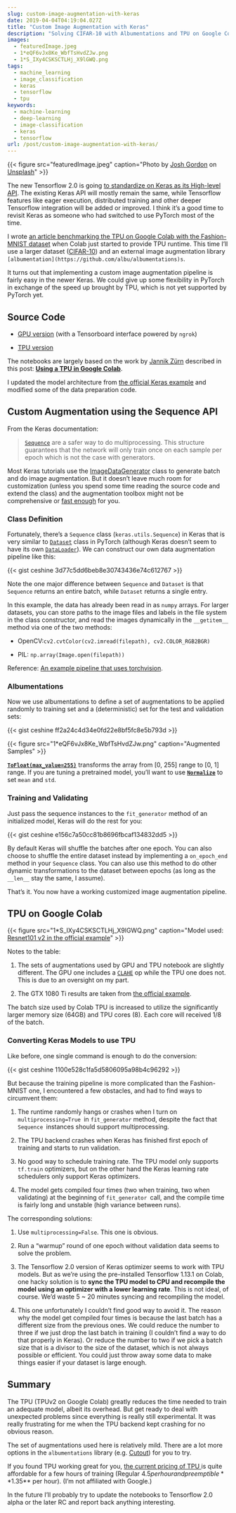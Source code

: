 ```yaml
---
slug: custom-image-augmentation-with-keras
date: 2019-04-04T04:19:04.027Z
title: "Custom Image Augmentation with Keras"
description: "Solving CIFAR-10 with Albumentations and TPU on Google Colab"
images:
  - featuredImage.jpeg
  - 1*eQF6vJx8Ke_WbfTsHvdZJw.png
  - 1*S_IXy4CSKSCTLHj_X9lGWQ.png
tags:
  - machine_learning
  - image_classification
  - keras
  - tensorflow
  - tpu
keywords:
  - machine-learning
  - deep-learning
  - image-classification
  - keras
  - tensorflow
url: /post/custom-image-augmentation-with-keras/
---
```


{{< figure src="featuredImage.jpeg" caption="Photo by [Josh Gordon](https://unsplash.com/photos/fw9cbA1WTi0?utm_source=unsplash&utm_medium=referral&utm_content=creditCopyText) on [Unsplash](https://unsplash.com/?utm_source=unsplash&utm_medium=referral&utm_content=creditCopyText)" >}}

The new Tensorflow 2.0 is going [to standardize on Keras as its High-level API](https://medium.com/tensorflow/standardizing-on-keras-guidance-on-high-level-apis-in-tensorflow-2-0-bad2b04c819a). The existing Keras API will mostly remain the same, while Tensorflow features like eager execution, distributed training and other deeper Tensorflow integration will be added or improved. I think it’s a good time to revisit Keras as someone who had switched to use PyTorch most of the time.

I wrote [an article benchmarking the TPU on Google Colab with the Fashion-MNIST dataset](https://medium.com/the-artificial-impostor/keras-for-tpus-on-google-colaboratory-free-7c00961fed69) when Colab just started to provide TPU runtime. This time I’ll use a larger dataset ([CIFAR-10](https://www.cs.toronto.edu/~kriz/cifar.html)) and an external image augmentation library `[albumentation](https://github.com/albu/albumentations)s`.

It turns out that implementing a custom image augmentation pipeline is fairly easy in the newer Keras. We could give up some flexibility in PyTorch in exchange of the speed up brought by TPU, which is not yet supported by PyTorch yet.

## Source Code

- [GPU version](https://colab.research.google.com/drive/1zTYNJ3xtPeNsa5ARBw4Ufj8crPZJx-cp) (with a Tensorboard interface powered by `ngrok`)

- [TPU version](https://colab.research.google.com/drive/1hFFzWabe5sI3vO92AIqPi4P-0DoYDN0U)

The notebooks are largely based on the work by [Jannik Zürn](https://medium.com/@jannik.zuern) described in this post:
**[Using a TPU in Google Colab](https://medium.com/@jannik.zuern/using-a-tpu-in-google-colab-54257328d7da)**.

I updated the model architecture from [the official Keras example](https://github.com/keras-team/keras/blob/master/examples/cifar10_resnet.py) and modified some of the data preparation code.

## Custom Augmentation using the Sequence API

From the Keras documentation:

> [`Sequence`](https://keras.io/utils/) are a safer way to do multiprocessing. This structure guarantees that the network will only train once on each sample per epoch which is not the case with generators.

Most Keras tutorials use the [ImageDataGenerator](https://keras.io/preprocessing/image/) class to generate batch and do image augmentation. But it doesn’t leave much room for customization (unless you spend some time reading the source code and extend the class) and the augmentation toolbox might not be comprehensive or [fast enough](https://github.com/albu/albumentations#benchmarking-results) for you.

### Class Definition

Fortunately, there’s a `Sequence` class (`keras.utils.Sequence`) in Keras that is very similar to [`Dataset`](https://pytorch.org/docs/stable/data.html#torch.utils.data.Dataset) class in PyTorch (although Keras doesn’t seem to have its own [`DataLoader`](https://pytorch.org/docs/stable/data.html#torch.utils.data.DataLoader)). We can construct our own data augmentation pipeline like this:

{{< gist ceshine 3d77c5dd6beb8e30743436e74c612767 >}}

Note the one major difference between `Sequence` and `Dataset` is that `Sequence` returns an entire batch, while `Dataset` returns a single entry.

In this example, the data has already been read in as `numpy` arrays. For larger datasets, you can store paths to the image files and labels in the file system in the class constructor, and read the images dynamically in the `__getitem__` method via one of the two methods:

- OpenCV:`cv2.cvtColor(cv2.imread(filepath), cv2.COLOR_RGB2BGR)`

- PIL: `np.array(Image.open(filepath))`

Reference: [An example pipeline that uses torchvision](https://github.com/albu/albumentations/blob/master/notebooks/migrating_from_torchvision_to_albumentations.ipynb).

### Albumentations

Now we use albumentations to define a set of augmentations to be applied randomly to training set and a (deterministic) set for the test and validation sets:

{{< gist ceshine ff2a24c4d34e0fd22e8bf5fc8e5b793d >}}

{{< figure src="1*eQF6vJx8Ke_WbfTsHvdZJw.png" caption="Augmented Samples" >}}

**[`ToFloat(max_value=255)`](https://albumentations.readthedocs.io/en/latest/api/augmentations.html#albumentations.augmentations.transforms.ToFloat)** transforms the array from [0, 255] range to [0, 1] range. If you are tuning a pretrained model, you’ll want to use **[`Normalize`](https://albumentations.readthedocs.io/en/latest/api/augmentations.html#albumentations.augmentations.transforms.Normalize)** to set `mean` and `std`.

### Training and Validating

Just pass the sequence instances to the `fit_generator` method of an initialized model, Keras will do the rest for you:

{{< gist ceshine e156c7a50cc81b8696fbcaf134832dd5 >}}

By default Keras will shuffle the batches after one epoch. You can also choose to shuffle the entire dataset instead by implementing a `on_epoch_end` method in your `Sequence` class. You can also use this method to do other dynamic transformations to the dataset between epochs (as long as the `__len__` stay the same, I assume).

That’s it. You now have a working customized image augmentation pipeline.

## TPU on Google Colab

{{< figure src="1*S_IXy4CSKSCTLHj_X9lGWQ.png" caption="Model used: [Resnet101 v2 in the official example](https://github.com/keras-team/keras/blob/master/examples/cifar10_resnet.py)" >}}

Notes to the table:

1. The sets of augmentations used by GPU and TPU notebook are slightly different. The GPU one includes a [`CLAHE`](https://albumentations.readthedocs.io/en/latest/api/augmentations.html#albumentations.augmentations.transforms.CLAHE) op while the TPU one does not. This is due to an oversight on my part.

1. The GTX 1080 Ti results are taken from [the official example](https://github.com/keras-team/keras/blob/master/examples/cifar10_resnet.py).

The batch size used by Colab TPU is increased to utilize the significantly larger memory size (64GB) and TPU cores (8). Each core will received 1/8 of the batch.

### Converting Keras Models to use TPU

Like before, one single command is enough to do the conversion:

{{< gist ceshine 1100e528c1fa5d5806095a98b4c96292 >}}

But because the training pipeline is more complicated than the Fashion-MNIST one, I encountered a few obstacles, and had to find ways to circumvent them:

1. The runtime randomly hangs or crashes when I turn on `multiprocessing=True `in `fit_generator` method, despite the fact that `Sequence `instances should support multiprocessing.

1. The TPU backend crashes when Keras has finished first epoch of training and starts to run validation.

1. No good way to schedule training rate. The TPU model only supports `tf.train` optimizers, but on the other hand the Keras learning rate schedulers only support Keras optimizers.

1. The model gets compiled four times (two when training, two when validating) at the beginning of `fit_generator `call, and the compile time is fairly long and unstable (high variance between runs).

The corresponding solutions:

1. Use `multiprocessing=False`. This one is obvious.

1. Run a “warmup” round of one epoch without validation data seems to solve the problem.

1. The Tensorflow 2.0 version of Keras optimizer seems to work with TPU models. But as we’re using the pre-installed Tensorflow 1.13.1 on Colab, one hacky solution is to **sync the TPU model to CPU and recompile the model using an optimizer with a lower learning rate**. This is not ideal, of course. We’d waste 5 ~ 20 minutes syncing and recompiling the model.

1. This one unfortunately I couldn’t find good way to avoid it. The reason why the model get compiled four times is because the last batch has a different size from the previous ones. We could reduce the number to three if we just drop the last batch in training (I couldn’t find a way to do that properly in Keras). Or reduce the number to two if we pick a batch size that is a divisor to the size of the dataset, which is not always possible or efficient. You could just throw away some data to make things easier if your dataset is large enough.

## Summary

The TPU (TPUv2 on Google Colab) greatly reduces the time needed to train an adequate model, albeit its overhead. But get ready to deal with unexpected problems since everything is really still experimental. It was really frustrating for me when the TPU backend kept crashing for no obvious reason.

The set of augmentations used here is relatively mild. There are a lot more options in the `albumentations` library (e.g. [Cutout](https://albumentations.readthedocs.io/en/latest/api/augmentations.html#albumentations.augmentations.transforms.Cutout)) for you to try.

If you found TPU working great for you, [the current pricing of TPU ](https://cloud.google.com/tpu/docs/pricing)is quite affordable for a few hours of training (Regular $4.5 per hour and preemptible **$1.35\*\* per hour). (I’m not affiliated with Google.)

In the future I’ll probably try to update the notebooks to Tensorflow 2.0 alpha or the later RC and report back anything interesting.
